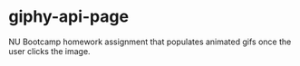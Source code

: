 # giphy-api-page
NU Bootcamp homework assignment that populates animated gifs once the user clicks the image.
